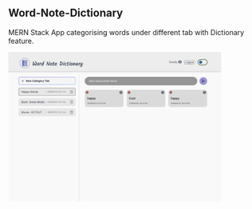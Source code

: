 ## Word-Note-Dictionary

MERN Stack App categorising words under different tab with Dictionary feature.

<div style="width: full/" >
<img src="/frontend/src/assets/lightPic.png"
     alt="Markdown Monster icon"
     height=300
     style="float: center; margin: auto;" />
</div>

<!-- 
#### Features
 - Search meaning of word with Inbuilt  -->
